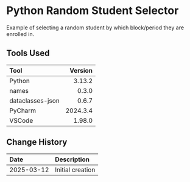 # Python Random Student Selector

Example of selecting a random student by which block/period they are enrolled in.

## Tools Used

| Tool             |  Version |
|:-----------------|---------:|
| Python           |   3.13.2 |
| names            |    0.3.0 |
| dataclasses-json |    0.6.7 |
| PyCharm          | 2024.3.4 |
| VSCode           |   1.98.0 |

## Change History

| Date       | Description      |
|:-----------|:-----------------|
| 2025-03-12 | Initial creation |